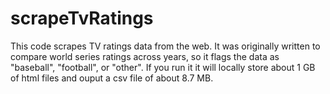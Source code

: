 scrapeTvRatings
===============

This code scrapes TV ratings data from the web. It was originally written to compare world series ratings across years, so it flags the data as "baseball", "football", or "other". If you run it it will locally store about 1 GB of html files and ouput a csv file of about 8.7 MB.
